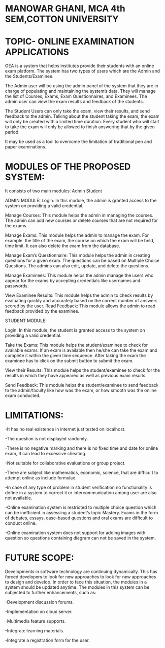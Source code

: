 # MANOWAR GHANI, MCA 4th SEM,COTTON UNIVERSITY

# TOPIC- ONLINE EXAMINATION APPLICATIONS

OEA is a system that helps institutes provide their students with an online exam platform. The system has two types of users which are the Admin and the Students/Examinee.

The Admin user will be using the admin panel of the system that they are in charge of populating and maintaining the system’s data. They will manage the list of Courses, Exams, Exam Questionnaires, and Examinees. The admin user can view the exam results and feedback of the students.

The Student Users can only take the exam, view their results, and send feedback to the admin. Talking about the student taking the exam, the exam will only be created with a limited time duration. Every student who will start to take the exam will only be allowed to finish answering that by the given period.

It may be used as a tool  to overcome the limitation of traditional pen and paper examinations.

# MODULES OF THE PROPOSED SYSTEM:

 It consists of two main modules:
 Admin 
 Student
 
 ADMIN MODULE:
 Login: In this module, the admin is granted access to the system on providing a valid credential.
 
 Manage Courses: This module helps the admin in managing the courses. The admin can add new courses or delete courses that are not required for the exams.
 
 Manage Exams: This module helps the admin to manage the exam. For example: the title of the exam, the course on which the exam will be held, time limit. It can also delete the exam from the database.
 
 Manage Exam’s Questionnaire: This module helps the admin in creating questions for a given exam. The questions can be based on Multiple Choice Questions. The admins can also edit, update, and delete the questions. 
 
 Manage Examinees: This module helps the admin manage the users who appear for the exams by accepting credentials like usernames and passwords.
 
 View Examinee Results: This module helps the admin to check results by evaluating quickly and accurately based on the correct number of answers scored by the user.
 Read Feedback: This module allows the admin to read feedback provided by the examinee.
 
 STUDENT MODULE:
 
 Login: In this module, the student is granted access to the system on providing a valid credential.
 
 Take the Exams: This module helps the student/examinee to check for available exams. If an exam is available then he/she can take the exam and complete it within the given time sequence. After taking the exam the examinee has to click on the submit button to submit the exam.
 
 View their Results: This module helps the student/examinee to check for the results in which they have appeared as well as previous exam results.
 
 Send Feedback: This module helps the student/examinee to send feedback to the admin/faculty like how was the exam, or how smooth was the online exam conducted.

 # LIMITATIONS:

 -It has no real existence in internet just tested on localhost.

 -The question is not displayed randomly.

 -There is no negative marking and there is no fixed time and date for online exam, It can lead to excessive cheating. 

 -Not suitable for collaborative evaluations or group project. 

 -There are subject like mathematics, economic, science, that are difficult to attempt online as include formulae.

 -In case of any type of problem in student verification no functionality is define in a system to correct it or intercommunication among user are also not available. 

 -Online examination system is restricted to multiple choice question which can be inefficient in assessing a student’s topic Mastery. Exams in the form of debates, essays, case-based questions and oral exams are difficult to conduct online. 

 -Online examination system does not support for adding images with question so questions containing diagram can not be saved in the system. 

# FUTURE SCOPE:

Developments in software technology are continuing dynamically. This has forced developers to look for new approaches to look for new approaches to design and develop. In order to face this situation, the modules in a system should be updated anytime. The modules in this system can be subjected to further enhancements, such as:

-Development discussion forums.

-Implementation on cloud server.

-Multimedia feature supports.

-Integrate learning materials.

-Integrate a registration form for the user.


 
 
 
 
 
 
 
  

